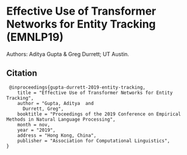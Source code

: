
# Effective Use of Transformer Networks for Entity Tracking (EMNLP19)

Authors: Aditya Gupta & Greg Durrett; UT Austin.
 


## Citation
```
 @inproceedings{gupta-durrett-2019-entity-tracking,
    title = "Effective Use of Transformer Networks for Entity Tracking",
    author = "Gupta, Aditya  and
      Durrett, Greg",
    booktitle = "Proceedings of the 2019 Conference on Empirical Methods in Natural Language Processing",
    month = nov,
    year = "2019",
    address = "Hong Kong, China",
    publisher = "Association for Computational Linguistics",
}
```
